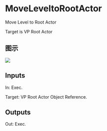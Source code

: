 # MoveLeveltoRootActor

Move Level to Root Actor

Target is VP Root Actor

## 图示

![]($-20221218-21311633.png)

## Inputs

In: Exec.

Target: VP Root Actor Object Reference.  

## Outputs

Out: Exec.

